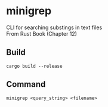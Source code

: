 # minigrep
CLI for searching substings in text files \
From Rust Book (Chapter 12)

## Build
`cargo build --release`

## Command
`minigrep <query_string> <filename>`
